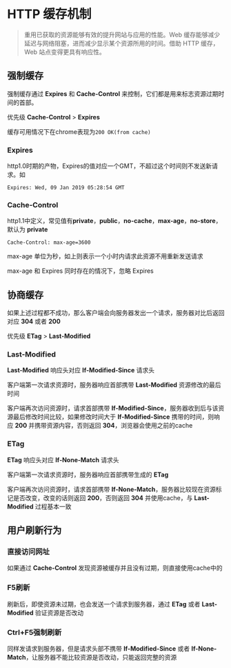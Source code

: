 # HTTP 缓存机制

> 重用已获取的资源能够有效的提升网站与应用的性能。Web 缓存能够减少延迟与网络阻塞，进而减少显示某个资源所用的时间。借助 HTTP 缓存，Web 站点变得更具有响应性。

## 强制缓存

强制缓存通过 **Expires** 和 **Cache-Control** 来控制，它们都是用来标志资源过期时间的首部。

优先级 **Cache-Control** &gt; **Expires**

缓存可用情况下在chrome表现为`200 OK(from cache)`

### Expires

http1.0时期的产物，Expires的值对应一个GMT，不超过这个时间则不发送新请求。如

```text
Expires: Wed, 09 Jan 2019 05:28:54 GMT
```

### Cache-Control

http1.1中定义，常见值有**private**，**public**，**no-cache**，**max-age**，**no-store**，默认为 **private**

```text
Cache-Control: max-age=3600
```

max-age 单位为秒，如上则表示一个小时内请求此资源不用重新发送请求

max-age 和 Expires 同时存在的情况下，忽略 Expires

## 协商缓存

如果上述过程都不成功，那么客户端会向服务器发出一个请求，服务器对比后返回对应 **304** 或者 **200**

优先级 **ETag** &gt; **Last-Modified**

### Last-Modified

**Last-Modified** 响应头对应 **If-Modified-Since** 请求头

客户端第一次请求资源时，服务器响应首部携带 **Last-Modified** 资源修改的最后时间

客户端再次访问资源时，请求首部携带 **If-Modified-Since**，服务器收到后与该资源最后修改时间比较，如果修改时间大于 **If-Modified-Since** 携带的时间，则响应 **200** 并携带资源内容，否则返回 **304**，浏览器会使用之前的cache

### ETag

**ETag** 响应头对应 **If-None-Match** 请求头

客户端第一次请求资源时，服务器响应首部携带生成的 **ETag**

客户端再次访问资源时，请求首部携带 **If-None-Match**，服务器比较现在资源标记是否改变，改变的话则返回 **200**，否则返回 **304** 并使用cache，与 **Last-Modified** 过程基本一致

## 用户刷新行为

### 直接访问网址

如果通过 **Cache-Control** 发现资源被缓存并且没有过期，则直接使用cache中的

### F5刷新

刷新后，即使资源未过期，也会发送一个请求到服务器，通过 **ETag** 或者 **Last-Modified** 验证资源是否改动

### Ctrl+F5强制刷新

同样发请求到服务器，但是请求头部不携带 **If-Modified-Since** 或者 **If-None-Match**，让服务器不能比较资源是否改动，只能返回完整的资源

